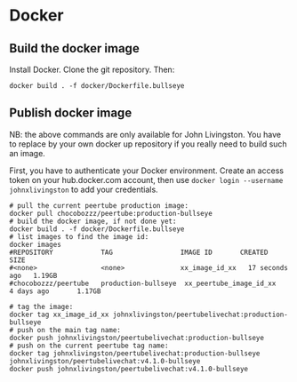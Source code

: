 # Docker

## Build the docker image

Install Docker.
Clone the git repository.
Then:

```shell
docker build . -f docker/Dockerfile.bullseye
```

## Publish docker image

NB: the above commands are only available for John Livingston.
You have to replace by your own docker up repository
if you really need to build such an image.

First, you have to authenticate your Docker environment.
Create an access token on your hub.docker.com account, then use
`docker login --username johnxlivingston` to add your credentials.

```shell
# pull the current peertube production image:
docker pull chocobozzz/peertube:production-bullseye
# build the docker image, if not done yet:
docker build . -f docker/Dockerfile.bullseye
# list images to find the image id:
docker images
#REPOSITORY            TAG                 IMAGE ID       CREATED          SIZE
#<none>                <none>              xx_image_id_xx   17 seconds ago   1.19GB
#chocobozzz/peertube   production-bullseye  xx_peertube_image_id_xx   4 days ago       1.17GB

# tag the image:
docker tag xx_image_id_xx johnxlivingston/peertubelivechat:production-bullseye
# push on the main tag name:
docker push johnxlivingston/peertubelivechat:production-bullseye
# push on the current peertube tag name:
docker tag johnxlivingston/peertubelivechat:production-bullseye johnxlivingston/peertubelivechat:v4.1.0-bullseye
docker push johnxlivingston/peertubelivechat:v4.1.0-bullseye
```
